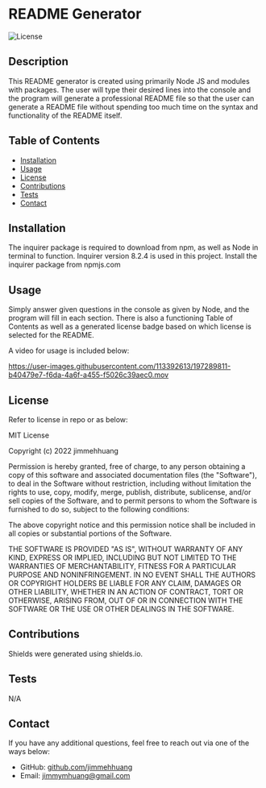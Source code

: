 # README Generator
![License](https://img.shields.io/badge/License-MIT-blue)

## Description
This README generator is created using primarily Node JS and modules with packages. The user will type their desired lines into the console and the program will generate a professional README file so that the user can generate a README file without spending too much time on the syntax and functionality of the README itself.

## Table of Contents
* [Installation](#installation)
* [Usage](#usage)
* [License](#license)
* [Contributions](#contributions)
* [Tests](#tests)
* [Contact](#contact)

## Installation
The inquirer package is required to download from npm, as well as Node in terminal to function. Inquirer version 8.2.4 is used in this project. Install the inquirer package from npmjs.com

## Usage
Simply answer given questions in the console as given by Node, and the program will fill in each section. There is also a functioning Table of Contents as well as a generated license badge based on which license is selected for the README.

A video for usage is included below:

https://user-images.githubusercontent.com/113392613/197289811-b40479e7-f6da-4a6f-a455-f5026c39aec0.mov

## License
Refer to license in repo or as below:

MIT License

Copyright (c) 2022 jimmehhuang

Permission is hereby granted, free of charge, to any person obtaining a copy of this software and associated documentation files (the "Software"), to deal in the Software without restriction, including without limitation the rights to use, copy, modify, merge, publish, distribute, sublicense, and/or sell copies of the Software, and to permit persons to whom the Software is furnished to do so, subject to the following conditions:

The above copyright notice and this permission notice shall be included in all copies or substantial portions of the Software.

THE SOFTWARE IS PROVIDED "AS IS", WITHOUT WARRANTY OF ANY KIND, EXPRESS OR IMPLIED, INCLUDING BUT NOT LIMITED TO THE WARRANTIES OF MERCHANTABILITY, FITNESS FOR A PARTICULAR PURPOSE AND NONINFRINGEMENT. IN NO EVENT SHALL THE AUTHORS OR COPYRIGHT HOLDERS BE LIABLE FOR ANY CLAIM, DAMAGES OR OTHER LIABILITY, WHETHER IN AN ACTION OF CONTRACT, TORT OR OTHERWISE, ARISING FROM, OUT OF OR IN CONNECTION WITH THE SOFTWARE OR THE USE OR OTHER DEALINGS IN THE SOFTWARE.

## Contributions
Shields were generated using shields.io.

## Tests
N/A

## Contact
If you have any additional questions, feel free to reach out via one of the ways below:
- GitHub: [github.com/jimmehhuang](github.com/jimmehhuang)
- Email: jimmymhuang@gmail.com
